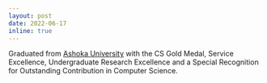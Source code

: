 ```yaml
---
layout: post
date: 2022-06-17
inline: true
---
```


Graduated from [Ashoka University](https://www.ashoka.edu.in) with the CS Gold Medal, Service Excellence, Undergraduate Research Excellence and a Special Recognition for Outstanding Contribution in Computer Science.
